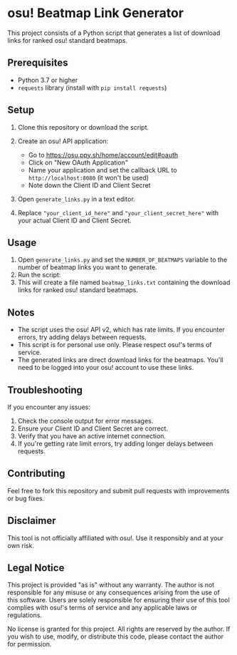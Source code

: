 # osu! Beatmap Link Generator

This project consists of a Python script that generates a list of download links for ranked osu! standard beatmaps.

## Prerequisites

- Python 3.7 or higher
- `requests` library (install with `pip install requests`)

## Setup

1. Clone this repository or download the script.
2. Create an osu! API application:
   - Go to https://osu.ppy.sh/home/account/edit#oauth
   - Click on "New OAuth Application"
   - Name your application and set the callback URL to `http://localhost:8080` (it won't be used)
   - Note down the Client ID and Client Secret

3. Open `generate_links.py` in a text editor.
4. Replace `"your_client_id_here"` and `"your_client_secret_here"` with your actual Client ID and Client Secret.

## Usage

1. Open `generate_links.py` and set the `NUMBER_OF_BEATMAPS` variable to the number of beatmap links you want to generate.
2. Run the script:
3. This will create a file named `beatmap_links.txt` containing the download links for ranked osu! standard beatmaps.

## Notes

- The script uses the osu! API v2, which has rate limits. If you encounter errors, try adding delays between requests.
- This script is for personal use only. Please respect osu!'s terms of service.
- The generated links are direct download links for the beatmaps. You'll need to be logged into your osu! account to use these links.

## Troubleshooting

If you encounter any issues:
1. Check the console output for error messages.
2. Ensure your Client ID and Client Secret are correct.
3. Verify that you have an active internet connection.
4. If you're getting rate limit errors, try adding longer delays between requests.

## Contributing

Feel free to fork this repository and submit pull requests with improvements or bug fixes.

## Disclaimer

This tool is not officially affiliated with osu!. Use it responsibly and at your own risk.

## Legal Notice

This project is provided "as is" without any warranty. The author is not responsible for any misuse or any consequences arising from the use of this software. Users are solely responsible for ensuring their use of this tool complies with osu!'s terms of service and any applicable laws or regulations.

No license is granted for this project. All rights are reserved by the author. If you wish to use, modify, or distribute this code, please contact the author for permission.
